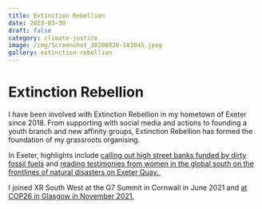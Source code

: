 ```yaml
---
title: Extinction Rebellion
date: 2023-03-30
draft: false
category: climate-justice
image: /img/Screenshot_20200830-181045.jpeg
gallery: extinction-rebellion
---
```

# Extinction Rebellion

I have been involved with Extinction Rebellion in my hometown of Exeter since 2018. From supporting with social media and actions to founding a youth branch and new affinity groups, Extinction Rebellion has formed the foundation of my grassroots organising.

In Exeter, highlights include [calling out high street banks funded by dirty fossil fuels](https://twitter.com/natashapaveyuk/status/1586644129584406528?s=20) and [reading testimonies from women in the global south on the frontlines of natural disasters on Exeter Quay. ](https://twitter.com/natashapaveyuk/status/1300132565580382209?s=20)

I joined XR South West at the G7 Summit in Cornwall in June 2021 and [at COP26 in Glasgow in November 2021.](https://www.instagram.com/p/CWL4nGbjnaU/)